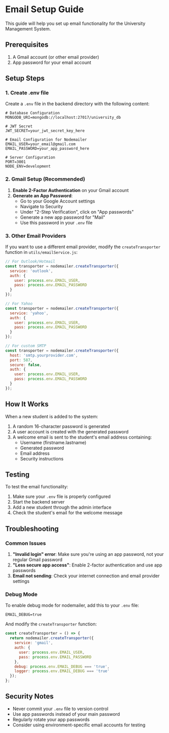 # Email Setup Guide

This guide will help you set up email functionality for the University Management System.

## Prerequisites

1. A Gmail account (or other email provider)
2. App password for your email account

## Setup Steps

### 1. Create .env file

Create a `.env` file in the backend directory with the following content:

```env
# Database Configuration
MONGODB_URI=mongodb://localhost:27017/university_db

# JWT Secret
JWT_SECRET=your_jwt_secret_key_here

# Email Configuration for Nodemailer
EMAIL_USER=your_email@gmail.com
EMAIL_PASSWORD=your_app_password_here

# Server Configuration
PORT=3001
NODE_ENV=development
```

### 2. Gmail Setup (Recommended)

1. **Enable 2-Factor Authentication** on your Gmail account
2. **Generate an App Password**:
   - Go to your Google Account settings
   - Navigate to Security
   - Under "2-Step Verification", click on "App passwords"
   - Generate a new app password for "Mail"
   - Use this password in your `.env` file

### 3. Other Email Providers

If you want to use a different email provider, modify the `createTransporter` function in `utils/emailService.js`:

```javascript
// For Outlook/Hotmail
const transporter = nodemailer.createTransporter({
  service: 'outlook',
  auth: {
    user: process.env.EMAIL_USER,
    pass: process.env.EMAIL_PASSWORD
  }
});

// For Yahoo
const transporter = nodemailer.createTransporter({
  service: 'yahoo',
  auth: {
    user: process.env.EMAIL_USER,
    pass: process.env.EMAIL_PASSWORD
  }
});

// For custom SMTP
const transporter = nodemailer.createTransporter({
  host: 'smtp.yourprovider.com',
  port: 587,
  secure: false,
  auth: {
    user: process.env.EMAIL_USER,
    pass: process.env.EMAIL_PASSWORD
  }
});
```

## How It Works

When a new student is added to the system:

1. A random 16-character password is generated
2. A user account is created with the generated password
3. A welcome email is sent to the student's email address containing:
   - Username (firstname.lastname)
   - Generated password
   - Email address
   - Security instructions

## Testing

To test the email functionality:

1. Make sure your `.env` file is properly configured
2. Start the backend server
3. Add a new student through the admin interface
4. Check the student's email for the welcome message

## Troubleshooting

### Common Issues

1. **"Invalid login" error**: Make sure you're using an app password, not your regular Gmail password
2. **"Less secure app access"**: Enable 2-factor authentication and use app passwords
3. **Email not sending**: Check your internet connection and email provider settings

### Debug Mode

To enable debug mode for nodemailer, add this to your `.env` file:

```env
EMAIL_DEBUG=true
```

And modify the `createTransporter` function:

```javascript
const createTransporter = () => {
  return nodemailer.createTransporter({
    service: 'gmail',
    auth: {
      user: process.env.EMAIL_USER,
      pass: process.env.EMAIL_PASSWORD
    },
    debug: process.env.EMAIL_DEBUG === 'true',
    logger: process.env.EMAIL_DEBUG === 'true'
  });
};
```

## Security Notes

- Never commit your `.env` file to version control
- Use app passwords instead of your main password
- Regularly rotate your app passwords
- Consider using environment-specific email accounts for testing 